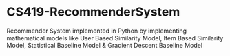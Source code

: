 # CS419-RecommenderSystem
Recommender System implemented in Python by implementing mathematical models like User Based Similarity Model, Item Based Similarity Model, Statistical Baseline Model &amp; Gradient Descent Baseline Model
